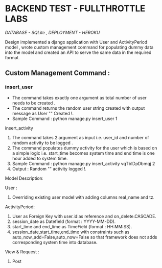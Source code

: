 # BACKEND TEST - FULLTHROTTLE LABS

_DATABASE    - SQLite , DEPLOYMENT  - HEROKU_

Design implemented a django application with User and ActivityPeriod model , wrote custom management command for populating dummy data into the model and created an API to serve the same data in the required format.

## Custom Management Command :

### insert_user

- The command takes exactly one argument as total number of user needs to be created .
- The command returns the random user string created with output message as User "<RANDOM STRING>" Created !.
- Sample Command : python manage.py insert_user 1


insert_activity

1. The command takes 2 argument as input i.e. user_id and number of random activity to be logged .
2. The command populates dummy activity for the user which is based on a simple logic i.e. start_time becomes system time and end time is one hour added to system time.
3. Sample Command : python manage.py insert_activity vqTblDpDbmqj 2
4. Output : Random "<USER-STRING>" activity logged !.


Model Description:

User :
1. Overriding existing user model with adding columns real_name and tz.

ActivityPeriod:
1. User as Foreign Key with user.id as reference and on_delete.CASCADE.
2. session_date as Datefield (format : YYYY-MM-DD).
3. start_time and end_time as TimeField (format : HH:MM:SS).
4. session_date,start_time,end_time with constraints such as auto_now_add=False,auto_now=False so that framework does not adds corresponding system time into database.

View & Request :

1. Post
